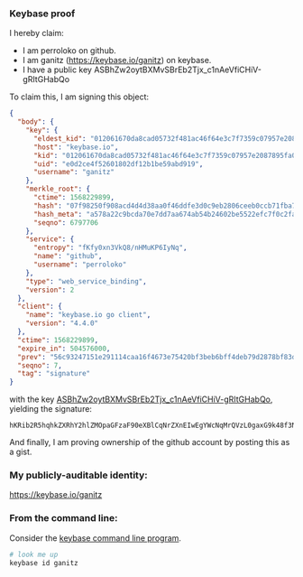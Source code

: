 ### Keybase proof

I hereby claim:

  * I am perroloko on github.
  * I am ganitz (https://keybase.io/ganitz) on keybase.
  * I have a public key ASBhZw2oytBXMvSBrEb2Tjx_c1nAeVfiCHiV-gRItGHabQo

To claim this, I am signing this object:

```json
{
  "body": {
    "key": {
      "eldest_kid": "012061670da8cad05732f481ac46f64e3c7f7359c07957e2087895fa0448b461da6d0a",
      "host": "keybase.io",
      "kid": "012061670da8cad05732f481ac46f64e3c7f7359c07957e2087895fa0448b461da6d0a",
      "uid": "e0d2ce4f52601802df12b1be59abd919",
      "username": "ganitz"
    },
    "merkle_root": {
      "ctime": 1568229899,
      "hash": "07f98250f908acd4d4d38aa0f46ddfe3d0c9eb2806ceeb0ccb71fba7ab2f8cd49d12436ccd64109efda82203dc225755a1b6a7d5f6fa221b346f54f2dcb6e807",
      "hash_meta": "a578a22c9bcda70e7dd7aa674ab54b24602be5522efc7f0c2fad48addc92e7d9",
      "seqno": 6797706
    },
    "service": {
      "entropy": "fKfy0xn3VkQ8/nHMuKP6IyNq",
      "name": "github",
      "username": "perroloko"
    },
    "type": "web_service_binding",
    "version": 2
  },
  "client": {
    "name": "keybase.io go client",
    "version": "4.4.0"
  },
  "ctime": 1568229899,
  "expire_in": 504576000,
  "prev": "56c93247151e291114caa16f4673e75420bf3beb6bff4deb79d2878bf83d2636",
  "seqno": 7,
  "tag": "signature"
}
```

with the key [ASBhZw2oytBXMvSBrEb2Tjx_c1nAeVfiCHiV-gRItGHabQo](https://keybase.io/ganitz), yielding the signature:

```
hKRib2R5hqhkZXRhY2hlZMOpaGFzaF90eXBlCqNrZXnEIwEgYWcNqMrQVzL0gaxG9k48f3NZwHlX4gh4lfoESLRh2m0Kp3BheWxvYWTESpcCB8QgVskyRxUeKREUyqFvRnPnVCC/O+tr/03redKHi/g9JjbEIAP443DeBM033/kURpQBXgTjb5+kC8XxmJv0Ja8YWyDtAgHCo3NpZ8RA2I4NsaIBXOGoRp4VIyMe/4tUF1J0u6QCt45zGH79oi5zkqtF4QN3jllvECACTRQB0gSDCuwE2sss8JI5qOMTCKhzaWdfdHlwZSCkaGFzaIKkdHlwZQildmFsdWXEIJrx3rQ2LwcAG22yJSn31c5ByZt46f459w8PI0wxBVJAo3RhZ80CAqd2ZXJzaW9uAQ==

```

And finally, I am proving ownership of the github account by posting this as a gist.

### My publicly-auditable identity:

https://keybase.io/ganitz

### From the command line:

Consider the [keybase command line program](https://keybase.io/download).

```bash
# look me up
keybase id ganitz
```
